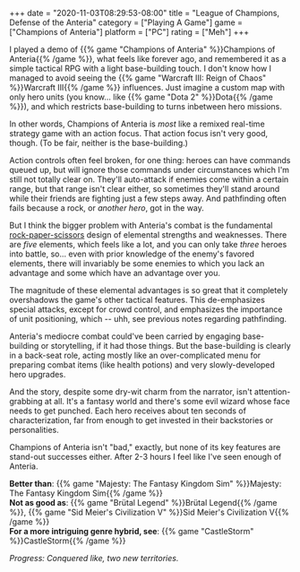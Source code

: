 +++
date = "2020-11-03T08:29:53-08:00"
title = "League of Champions, Defense of the Anteria"
category = ["Playing A Game"]
game = ["Champions of Anteria"]
platform = ["PC"]
rating = ["Meh"]
+++

I played a demo of {{% game "Champions of Anteria" %}}Champions of Anteria{{% /game %}}, what feels like forever ago, and remembered it as a simple tactical RPG with a light base-building touch.  I don't know how I managed to avoid seeing the {{% game "Warcraft III: Reign of Chaos" %}}Warcraft III{{% /game %}} influences.  Just imagine a custom map with only hero units (you know... like {{% game "Dota 2" %}}Dota{{% /game %}}), and which restricts base-building to turns inbetween hero missions.

In other words, Champions of Anteria is <i>most</i> like a remixed real-time strategy game with an action focus.  That action focus isn't very good, though.  (To be fair, neither is the base-building.)

Action controls often feel broken, for one thing: heroes can have commands queued up, but will ignore those commands under circumstances which I'm still not totally clear on.  They'll auto-attack if enemies come within a certain range, but that range isn't clear either, so sometimes they'll stand around while their friends are fighting just a few steps away.  And pathfinding often fails because a rock, or <i>another hero</i>, got in the way.

But I think the bigger problem with Anteria's combat is the fundamental <a href="https://en.wikipedia.org/wiki/Rock_paper_scissors">rock-paper-scissors</a> design of elemental strengths and weaknesses.  There are <i>five</i> elements, which feels like a lot, and you can only take <i>three</i> heroes into battle, so... even with prior knowledge of the enemy's favored elements, there will invariably be some enemies to which you lack an advantage and some which have an advantage over you.

The magnitude of these elemental advantages is so great that it completely overshadows the game's other tactical features.  This de-emphasizes special attacks, except for crowd control, and emphasizes the importance of unit positioning, which -- uhh, see previous notes regarding pathfinding.

Anteria's mediocre combat could've been carried by engaging base-building or storytelling, if it had those things.  But the base-building is clearly in a back-seat role, acting mostly like an over-complicated menu for preparing combat items (like health potions) and very slowly-developed hero upgrades.

And the story, despite some dry-wit charm from the narrator, isn't attention-grabbing at all.  It's a fantasy world and there's some evil wizard whose face needs to get punched.  Each hero receives about ten seconds of characterization, far from enough to get invested in their backstories or personalities.

Champions of Anteria isn't "bad," exactly, but none of its key features are stand-out successes either.  After 2-3 hours I feel like I've seen enough of Anteria.

<b>Better than</b>: {{% game "Majesty: The Fantasy Kingdom Sim" %}}Majesty: The Fantasy Kingdom Sim{{% /game %}}  
<b>Not as good as</b>: {{% game "Brütal Legend" %}}Brütal Legend{{% /game %}}, {{% game "Sid Meier's Civilization V" %}}Sid Meier's Civilization V{{% /game %}}  
<b>For a more intriguing genre hybrid, see</b>: {{% game "CastleStorm" %}}CastleStorm{{% /game %}}

<i>Progress: Conquered like, two new territories.</i>
